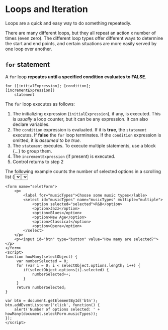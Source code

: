 # Loops and Iteration

Loops are a quick and easy way to do something repeatedly.

There are many different loops, but they all repeat an action x number of times (even zero). The different loop types offer different ways to determine the start and end points, and certain situations are more easily served by one loop over another.

## ```for``` statement
A ```for``` loop **repeates until a specified condition evaluates to FALSE**.

```
for ([initialExpression]; [condition];
[incrementExpression])
    statement
```

The ```for``` loop executes as follows:
1. The initializing expression (```initialExpression```), if any, is executed. This is *usually* a loop counter, but it can be any expression. It can also declare variables.
2. The ```condition``` expression is evaluated. If it is **true**, the ```statement``` executes. If **false** the ```for``` loop terminates. If the ```condition``` expression is omitted, it is *assumed to be true*.
3. The ```statement``` executes. To execute multiple statements, use a block {...} to group them.
4. The ```incrementExpression``` (if present) is executed.
5. Control returns to step 2

The following example counts the number of selected options in a scrolling list (<select> element). The ```for``` statement declares variable ```i``` and sets it to zero. It checks that ```i``` is less than the number of <select> options, performs the ```if``` statement, and increments ```i``` by one after each pass.
```
<form name="seletForm">
    <p>
        <label for="musicTypes">Choose some music types</lable>
        <select id="musicTypes" name="musicTypes" multiple="multiple">
            <option selected="selected">R&B</option>
            <option>Jazz</option>
            <option>Blues</option>
            <option>New Age</option>
            <option>Classical</option>
            <option>Opera</option>
        </select>
    </p>
    <p><input id="btn" type="button" value="How many are selected?"></p>
</form>
<script>
function howMany(selectObject) {
     var numberSelected = 0;
     for (var i = 0; i < selectObject.options.length; i++) {
        if(selectObject.options[i].selected) {
            numberSelected++;
        }
     }
     return numberSelected;
}

var btn = document.getElementById('btn');
btn.addEventListener('click', function() {
    alert('Number of options selected: ' + howMany(document.selectForm.musicTypes));
});
</script>
```